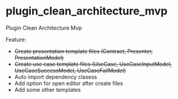 # plugin_clean_architecture_mvp
Plugin Clean Architecture Mvp

Feature:
+ ~~Create presentation template files (Contract, Presenter, PresentationModel)~~
+ ~~Create use case template files (UseCase, UseCaseInputModel, UseCaseSuccessModel, UseCaseFailModel)~~
+ Auto import dependency clasess
+ Add option for open editor after create files
+ Add some other templates
